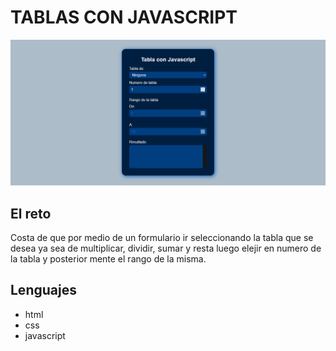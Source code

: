 # TABLAS CON JAVASCRIPT

[<img src="./desing/desktop-preview.png" alt="desktop preview" />](#)

## El reto

Costa de que por medio de un formulario ir seleccionando la tabla que se desea ya sea de multiplicar, dividir, sumar y resta luego elejir en numero de la tabla y posterior mente el rango de la misma.

## Lenguajes

- html
- css
- javascript
